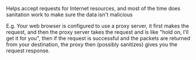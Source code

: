 Helps accept requests for Internet resources, and most of the time does sanitation work to make sure the data isn't malicious

E.g. Your web browser is configured to use a proxy server, it first makes the request, and then the proxy server takes the request and is like "hold on, I'll get it for you", then if the request is successful and the packets are returned from your destination, the proxy then (possibly sanitizes) gives you the request response.